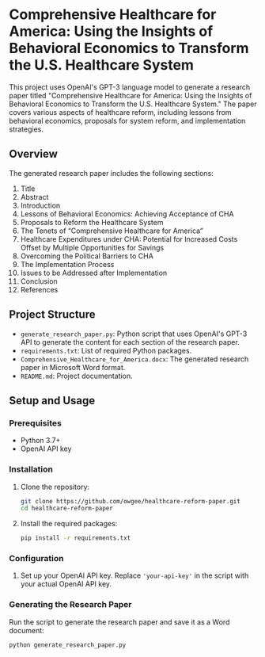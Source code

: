 # Comprehensive Healthcare for America: Using the Insights of Behavioral Economics to Transform the U.S. Healthcare System

This project uses OpenAI's GPT-3 language model to generate a research paper titled "Comprehensive Healthcare for America: Using the Insights of Behavioral Economics to Transform the U.S. Healthcare System." The paper covers various aspects of healthcare reform, including lessons from behavioral economics, proposals for system reform, and implementation strategies.

## Overview

The generated research paper includes the following sections:
1. Title
2. Abstract
3. Introduction
4. Lessons of Behavioral Economics: Achieving Acceptance of CHA
5. Proposals to Reform the Healthcare System
6. The Tenets of “Comprehensive Healthcare for America”
7. Healthcare Expenditures under CHA: Potential for Increased Costs Offset by Multiple Opportunities for Savings
8. Overcoming the Political Barriers to CHA
9. The Implementation Process
10. Issues to be Addressed after Implementation
11. Conclusion
12. References

## Project Structure

- `generate_research_paper.py`: Python script that uses OpenAI's GPT-3 API to generate the content for each section of the research paper.
- `requirements.txt`: List of required Python packages.
- `Comprehensive_Healthcare_for_America.docx`: The generated research paper in Microsoft Word format.
- `README.md`: Project documentation.

## Setup and Usage

### Prerequisites

- Python 3.7+
- OpenAI API key

### Installation

1. Clone the repository:
    ```bash
    git clone https://github.com/owgee/healthcare-reform-paper.git
    cd healthcare-reform-paper
    ```

2. Install the required packages:
    ```bash
    pip install -r requirements.txt
    ```

### Configuration

1. Set up your OpenAI API key. Replace `'your-api-key'` in the script with your actual OpenAI API key.

### Generating the Research Paper

Run the script to generate the research paper and save it as a Word document:

```bash
python generate_research_paper.py
